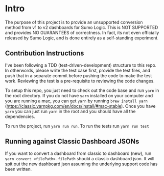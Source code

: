 # Intro
The purpose of this project is to provide an unsupported conversion method from v1 to v2 dashboards for Sumo Logic. This is NOT SUPPORTED and provides NO GUARANTEES of correctness. In fact, its not even officially released by Sumo Logic, and is done entirely as a self-standing experiment.

## Contribution Instructions
I've been following a TDD (test-driven-development) structure to this repo. In otherwords, please write the test case first, provide the test files, and push that in a separate commit before pushing the code to make the test work. Reviewing the test is a pre-requisite to reviewing the code changes.

To setup this repo, you just need to check out the code base and run `yarn` in the root directory. If you do not have `yarn` installed on your computer and you are running a mac, you can get `yarn` by running `brew install yarn` (https://classic.yarnpkg.com/en/docs/install/#mac-stable). Once you have `yarn` you can just run `yarn` in the root and you should have all the dependencies.

To run the project, run `yarn run run`. To run the tests run `yarn run test`

## Running against Classic Dashboard JSONs
If you want to convert a dashboard from classic to dashboard (new), run `yarn convert <filePath>`. `filePath` should a classic dashboard json.  It will spit out the new dashboard json assuming the underlying support code has been written.
